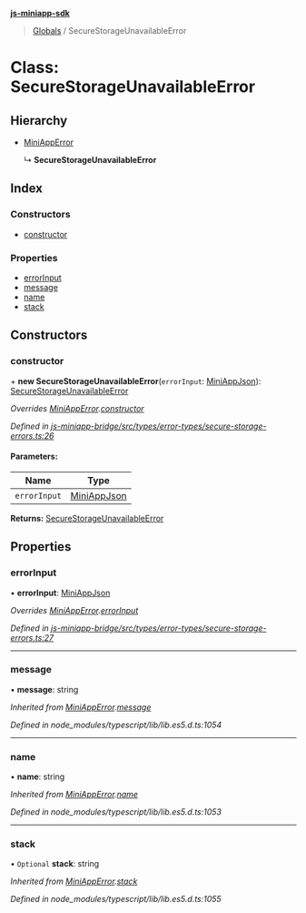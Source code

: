 **[js-miniapp-sdk](../README.md)**

> [Globals](../README.md) / SecureStorageUnavailableError

# Class: SecureStorageUnavailableError

## Hierarchy

* [MiniAppError](miniapperror.md)

  ↳ **SecureStorageUnavailableError**

## Index

### Constructors

* [constructor](securestorageunavailableerror.md#constructor)

### Properties

* [errorInput](securestorageunavailableerror.md#errorinput)
* [message](securestorageunavailableerror.md#message)
* [name](securestorageunavailableerror.md#name)
* [stack](securestorageunavailableerror.md#stack)

## Constructors

### constructor

\+ **new SecureStorageUnavailableError**(`errorInput`: [MiniAppJson](../interfaces/miniappjson.md)): [SecureStorageUnavailableError](securestorageunavailableerror.md)

*Overrides [MiniAppError](miniapperror.md).[constructor](miniapperror.md#constructor)*

*Defined in [js-miniapp-bridge/src/types/error-types/secure-storage-errors.ts:26](https://github.com/rakutentech/js-miniapp/blob/b0ef4a6/js-miniapp-bridge/src/types/error-types/secure-storage-errors.ts#L26)*

#### Parameters:

Name | Type |
------ | ------ |
`errorInput` | [MiniAppJson](../interfaces/miniappjson.md) |

**Returns:** [SecureStorageUnavailableError](securestorageunavailableerror.md)

## Properties

### errorInput

•  **errorInput**: [MiniAppJson](../interfaces/miniappjson.md)

*Overrides [MiniAppError](miniapperror.md).[errorInput](miniapperror.md#errorinput)*

*Defined in [js-miniapp-bridge/src/types/error-types/secure-storage-errors.ts:27](https://github.com/rakutentech/js-miniapp/blob/b0ef4a6/js-miniapp-bridge/src/types/error-types/secure-storage-errors.ts#L27)*

___

### message

•  **message**: string

*Inherited from [MiniAppError](miniapperror.md).[message](miniapperror.md#message)*

*Defined in node_modules/typescript/lib/lib.es5.d.ts:1054*

___

### name

•  **name**: string

*Inherited from [MiniAppError](miniapperror.md).[name](miniapperror.md#name)*

*Defined in node_modules/typescript/lib/lib.es5.d.ts:1053*

___

### stack

• `Optional` **stack**: string

*Inherited from [MiniAppError](miniapperror.md).[stack](miniapperror.md#stack)*

*Defined in node_modules/typescript/lib/lib.es5.d.ts:1055*
